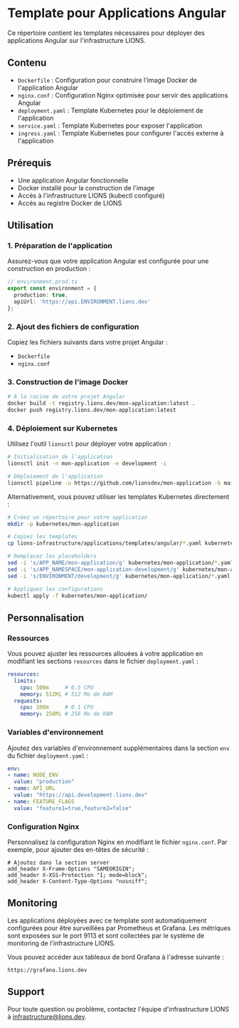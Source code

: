 # Template pour Applications Angular

Ce répertoire contient les templates nécessaires pour déployer des applications Angular sur l'infrastructure LIONS.

## Contenu

- `Dockerfile` : Configuration pour construire l'image Docker de l'application Angular
- `nginx.conf` : Configuration Nginx optimisée pour servir des applications Angular
- `deployment.yaml` : Template Kubernetes pour le déploiement de l'application
- `service.yaml` : Template Kubernetes pour exposer l'application
- `ingress.yaml` : Template Kubernetes pour configurer l'accès externe à l'application

## Prérequis

- Une application Angular fonctionnelle
- Docker installé pour la construction de l'image
- Accès à l'infrastructure LIONS (kubectl configuré)
- Accès au registre Docker de LIONS

## Utilisation

### 1. Préparation de l'application

Assurez-vous que votre application Angular est configurée pour une construction en production :

```typescript
// environment.prod.ts
export const environment = {
  production: true,
  apiUrl: 'https://api.ENVIRONMENT.lions.dev'
};
```

### 2. Ajout des fichiers de configuration

Copiez les fichiers suivants dans votre projet Angular :

- `Dockerfile`
- `nginx.conf`

### 3. Construction de l'image Docker

```bash
# À la racine de votre projet Angular
docker build -t registry.lions.dev/mon-application:latest .
docker push registry.lions.dev/mon-application:latest
```

### 4. Déploiement sur Kubernetes

Utilisez l'outil `lionsctl` pour déployer votre application :

```bash
# Initialisation de l'application
lionsctl init -n mon-application -e development -i

# Déploiement de l'application
lionsctl pipeline -u https://github.com/lionsdev/mon-application -b main -e development -m admin@lions.dev
```

Alternativement, vous pouvez utiliser les templates Kubernetes directement :

```bash
# Créez un répertoire pour votre application
mkdir -p kubernetes/mon-application

# Copiez les templates
cp lions-infrastructure/applications/templates/angular/*.yaml kubernetes/mon-application/

# Remplacez les placeholders
sed -i 's/APP_NAME/mon-application/g' kubernetes/mon-application/*.yaml
sed -i 's/APP_NAMESPACE/mon-application-development/g' kubernetes/mon-application/*.yaml
sed -i 's/ENVIRONMENT/development/g' kubernetes/mon-application/*.yaml

# Appliquez les configurations
kubectl apply -f kubernetes/mon-application/
```

## Personnalisation

### Ressources

Vous pouvez ajuster les ressources allouées à votre application en modifiant les sections `resources` dans le fichier `deployment.yaml` :

```yaml
resources:
  limits:
    cpu: 500m     # 0.5 CPU
    memory: 512Mi # 512 Mo de RAM
  requests:
    cpu: 100m     # 0.1 CPU
    memory: 256Mi # 256 Mo de RAM
```

### Variables d'environnement

Ajoutez des variables d'environnement supplémentaires dans la section `env` du fichier `deployment.yaml` :

```yaml
env:
- name: NODE_ENV
  value: "production"
- name: API_URL
  value: "https://api.development.lions.dev"
- name: FEATURE_FLAGS
  value: "feature1=true,feature2=false"
```

### Configuration Nginx

Personnalisez la configuration Nginx en modifiant le fichier `nginx.conf`. Par exemple, pour ajouter des en-têtes de sécurité :

```nginx
# Ajoutez dans la section server
add_header X-Frame-Options "SAMEORIGIN";
add_header X-XSS-Protection "1; mode=block";
add_header X-Content-Type-Options "nosniff";
```

## Monitoring

Les applications déployées avec ce template sont automatiquement configurées pour être surveillées par Prometheus et Grafana. Les métriques sont exposées sur le port 9113 et sont collectées par le système de monitoring de l'infrastructure LIONS.

Vous pouvez accéder aux tableaux de bord Grafana à l'adresse suivante :
```
https://grafana.lions.dev
```

## Support

Pour toute question ou problème, contactez l'équipe d'infrastructure LIONS à infrastructure@lions.dev.
